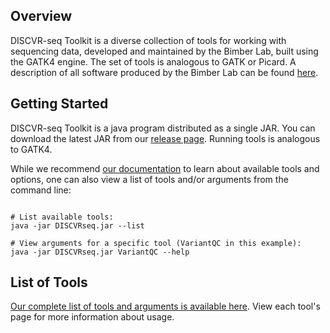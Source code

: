## Overview
DISCVR-seq Toolkit is a diverse collection of tools for working with sequencing data, developed and maintained by the Bimber Lab, built using the GATK4 engine. The set of tools is analogous to GATK or Picard. A description of all software produced by the Bimber Lab can be found [here](https://bimberlab.github.io).    

## Getting Started
DISCVR-seq Toolkit is a java program distributed as a single JAR.  You can download the latest JAR from our [release page](https://github.com/BimberLab/DISCVRSeq/releases).  Running tools is analogous to GATK4.  

While we recommend [our documentation](toolDoc/index.html) to learn about available tools and options, one can also view a list of tools and/or arguments from the command line:

```

# List available tools:
java -jar DISCVRseq.jar --list 

# View arguments for a specific tool (VariantQC in this example):
java -jar DISCVRseq.jar VariantQC --help

```
## List of Tools
[Our complete list of tools and arguments is available here](toolDoc/index.html). View each tool's page for more information about usage.
